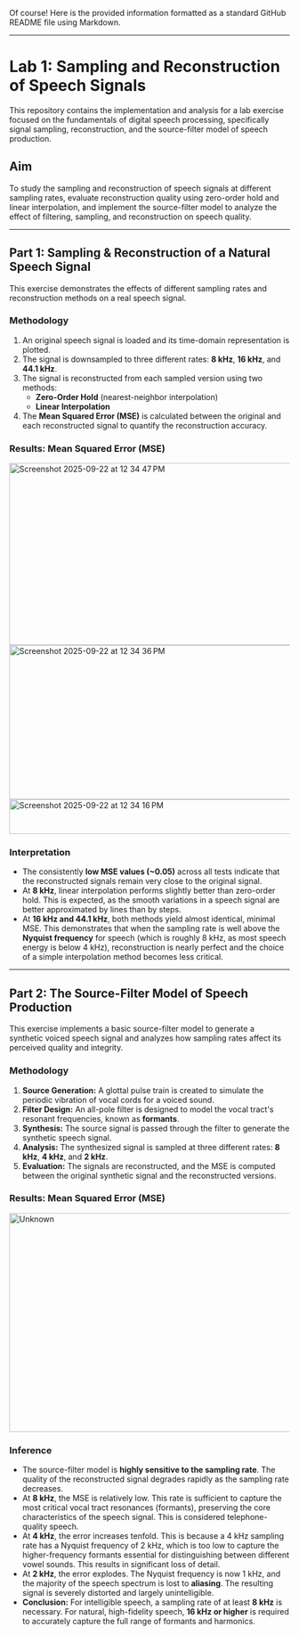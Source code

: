 Of course! Here is the provided information formatted as a standard GitHub README file using Markdown.

---

# Lab 1: Sampling and Reconstruction of Speech Signals 

This repository contains the implementation and analysis for a lab exercise focused on the fundamentals of digital speech processing, specifically signal sampling, reconstruction, and the source-filter model of speech production.

##  Aim

To study the sampling and reconstruction of speech signals at different sampling rates, evaluate reconstruction quality using zero-order hold and linear interpolation, and implement the source-filter model to analyze the effect of filtering, sampling, and reconstruction on speech quality.

---

## Part 1: Sampling & Reconstruction of a Natural Speech Signal 

This exercise demonstrates the effects of different sampling rates and reconstruction methods on a real speech signal.

### Methodology

1.  An original speech signal is loaded and its time-domain representation is plotted.
2.  The signal is downsampled to three different rates: **8 kHz**, **16 kHz**, and **44.1 kHz**.
3.  The signal is reconstructed from each sampled version using two methods:
    * **Zero-Order Hold** (nearest-neighbor interpolation)
    * **Linear Interpolation**
4.  The **Mean Squared Error (MSE)** is calculated between the original and each reconstructed signal to quantify the reconstruction accuracy.

### Results: Mean Squared Error (MSE)
<img width="773" height="327" alt="Screenshot 2025-09-22 at 12 34 47 PM" src="https://github.com/user-attachments/assets/28bc9e59-8f0e-4d6e-b976-ac0081dc640c" />
<img width="873" height="277" alt="Screenshot 2025-09-22 at 12 34 36 PM" src="https://github.com/user-attachments/assets/817ca999-75e0-47a5-894c-4c16c3d7ace7" />
<img width="873" height="62" alt="Screenshot 2025-09-22 at 12 34 16 PM" src="https://github.com/user-attachments/assets/6c37ce66-8496-47fd-b4c9-ce00a7aed28b" />

### Interpretation

* The consistently **low MSE values (~0.05)** across all tests indicate that the reconstructed signals remain very close to the original signal.
* At **8 kHz**, linear interpolation performs slightly better than zero-order hold. This is expected, as the smooth variations in a speech signal are better approximated by lines than by steps.
* At **16 kHz and 44.1 kHz**, both methods yield almost identical, minimal MSE. This demonstrates that when the sampling rate is well above the **Nyquist frequency** for speech (which is roughly 8 kHz, as most speech energy is below 4 kHz), reconstruction is nearly perfect and the choice of a simple interpolation method becomes less critical.

---

## Part 2: The Source-Filter Model of Speech Production 

This exercise implements a basic source-filter model to generate a synthetic voiced speech signal and analyzes how sampling rates affect its perceived quality and integrity.

### Methodology

1.  **Source Generation:** A glottal pulse train is created to simulate the periodic vibration of vocal cords for a voiced sound.
2.  **Filter Design:** An all-pole filter is designed to model the vocal tract's resonant frequencies, known as **formants**.
3.  **Synthesis:** The source signal is passed through the filter to generate the synthetic speech signal.
4.  **Analysis:** The synthesized signal is sampled at three different rates: **8 kHz**, **4 kHz**, and **2 kHz**.
5.  **Evaluation:** The signals are reconstructed, and the MSE is computed between the original synthetic signal and the reconstructed versions.

### Results: Mean Squared Error (MSE)
<img width="870" height="393" alt="Unknown" src="https://github.com/user-attachments/assets/0d2c0dc9-8269-4107-babb-9031e1cccd38" />



### Inference

* The source-filter model is **highly sensitive to the sampling rate**. The quality of the reconstructed signal degrades rapidly as the sampling rate decreases.
* At **8 kHz**, the MSE is relatively low. This rate is sufficient to capture the most critical vocal tract resonances (formants), preserving the core characteristics of the speech signal. This is considered telephone-quality speech.
* At **4 kHz**, the error increases tenfold. This is because a 4 kHz sampling rate has a Nyquist frequency of 2 kHz, which is too low to capture the higher-frequency formants essential for distinguishing between different vowel sounds. This results in significant loss of detail.
* At **2 kHz**, the error explodes. The Nyquist frequency is now 1 kHz, and the majority of the speech spectrum is lost to **aliasing**. The resulting signal is severely distorted and largely unintelligible.
* **Conclusion:** For intelligible speech, a sampling rate of at least **8 kHz** is necessary. For natural, high-fidelity speech, **16 kHz or higher** is required to accurately capture the full range of formants and harmonics.
